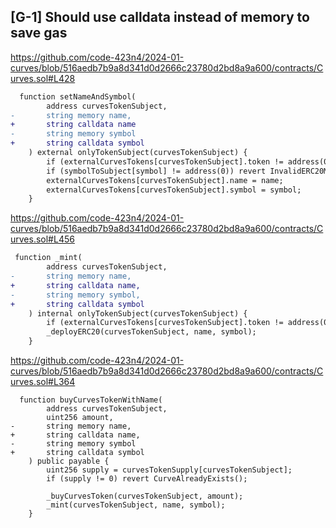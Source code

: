 ## [G-1] Should use calldata instead of memory to save gas 

https://github.com/code-423n4/2024-01-curves/blob/516aedb7b9a8d341d0d2666c23780d2bd8a9a600/contracts/Curves.sol#L428

```diff
  function setNameAndSymbol(
        address curvesTokenSubject,
-       string memory name,
+       string calldata name
-       string memory symbol
+       string calldata symbol
    ) external onlyTokenSubject(curvesTokenSubject) {
        if (externalCurvesTokens[curvesTokenSubject].token != address(0)) revert ERC20TokenAlreadyMinted();
        if (symbolToSubject[symbol] != address(0)) revert InvalidERC20Metadata();
        externalCurvesTokens[curvesTokenSubject].name = name;
        externalCurvesTokens[curvesTokenSubject].symbol = symbol;
    }
```

https://github.com/code-423n4/2024-01-curves/blob/516aedb7b9a8d341d0d2666c23780d2bd8a9a600/contracts/Curves.sol#L456

```diff
 function _mint(
        address curvesTokenSubject,
-       string memory name,
+       string calldata name,
-       string memory symbol,
+       string calldata symbol
    ) internal onlyTokenSubject(curvesTokenSubject) {
        if (externalCurvesTokens[curvesTokenSubject].token != address(0)) revert ERC20TokenAlreadyMinted();
        _deployERC20(curvesTokenSubject, name, symbol);
    }
```

https://github.com/code-423n4/2024-01-curves/blob/516aedb7b9a8d341d0d2666c23780d2bd8a9a600/contracts/Curves.sol#L364
```
  function buyCurvesTokenWithName(
        address curvesTokenSubject,
        uint256 amount,
-       string memory name,
+       string calldata name,
-       string memory symbol
+       string calldata symbol
    ) public payable {
        uint256 supply = curvesTokenSupply[curvesTokenSubject];
        if (supply != 0) revert CurveAlreadyExists();

        _buyCurvesToken(curvesTokenSubject, amount);
        _mint(curvesTokenSubject, name, symbol);
    }
```
